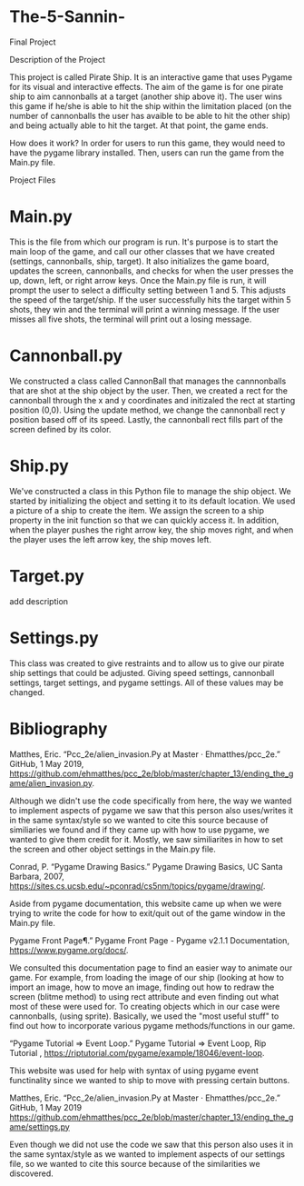 # The-5-Sannin-
Final Project 

Description of the Project

This project is called Pirate Ship. It is an interactive game that uses Pygame for its visual and interactive effects. 
The aim of the game is for one pirate ship to aim cannonballs at a target (another ship above it). 
The user wins this game if he/she is able to hit the ship within the limitation placed (on the number of cannonballs the user has avaible to be able to hit the other ship) and being actually able to hit the target. At that point, the game ends.

How does it work?
In order for users to run this game, they would need to have the pygame library installed. Then, users can run the game from the Main.py file. 

Project Files 

# Main.py

 This is the file from which our program is run. It's purpose is to start the main loop of the game, and call our other classes that we have created (settings, cannonballs, ship, target). It also initializes the game board, updates the screen, cannonballs, and checks for when the user presses the up, down, left, or right arrow keys. Once the Main.py file is run, it will prompt the user to select a difficulty setting between 1 and 5. This adjusts the speed of the target/ship. If the user successfully hits the target within 5 shots, they win and the terminal will print a winning message. If the user misses all five shots, the terminal will print out a losing message. 

# Cannonball.py

We constructed a class called CannonBall that manages the cannnonballs that are shot at the ship object by the user. Then, we created a rect for the cannonball through the x and y coordinates and initizaled the rect at starting position (0,0). Using the update method, we change the cannonball rect y position based off of its speed. Lastly, the cannonball rect fills part of the screen defined by its color. 

# Ship.py

We've constructed a class in this Python file to manage the ship object. We started by initializing the object and setting it to its default location. We used a picture of a ship to create the item. We assign the screen to a ship property in the init function so that we can quickly access it. In addition, when the player pushes the right arrow key, the ship moves right, and when the player uses the left arrow key, the ship moves left. 

# Target.py

 add description 

# Settings.py

This class was created to give restraints and to allow us to give our pirate ship settings that could be adjusted. Giving speed settings, cannonball settings, target settings, and pygame settings. All of these values may be changed. 

# Bibliography  

Matthes, Eric. “Pcc_2e/alien_invasion.Py at Master · Ehmatthes/pcc_2e.” GitHub, 1 May 2019, https://github.com/ehmatthes/pcc_2e/blob/master/chapter_13/ending_the_game/alien_invasion.py. 

Although we didn't use the code specifically from here, the way we wanted to implement aspects of pygame we saw that this person also uses/writes it in the same syntax/style so we wanted to cite this source because of similiaries we found and if they came up with how to use pygame, we wanted to give them credit for it. Mostly, we saw similiarites in how to set the screen and other object settings in the Main.py file. 

Conrad, P. “Pygame Drawing Basics.” Pygame Drawing Basics, UC Santa Barbara, 2007, https://sites.cs.ucsb.edu/~pconrad/cs5nm/topics/pygame/drawing/. 

  Aside from pygame documentation, this website came up when we were trying to write the code for how to exit/quit out of the game window in the Main.py file.  

Pygame Front Page¶.” Pygame Front Page - Pygame v2.1.1 Documentation, https://www.pygame.org/docs/. 

  We consulted this documentation page to find an easier way to animate our game. For example, from loading the image of our ship (looking at how to import an image, how to move an image, finding out how to redraw the screen (blitme method) to using rect attribute and even finding out what most of these were used for. To creating objects which in our case were cannonballs, (using sprite). Basically, we used the "most useful stuff" to find out how to incorporate various pygame methods/functions in our game. 

“Pygame Tutorial =&gt; Event Loop.” Pygame Tutorial =&gt; Event Loop, Rip Tutorial , https://riptutorial.com/pygame/example/18046/event-loop. 

  This website was used for help with syntax of using pygame event functinality since we wanted to ship to move with pressing certain buttons. 
  
  
Matthes, Eric. “Pcc_2e/alien_invasion.Py at Master · Ehmatthes/pcc_2e.” GitHub, 1 May 2019
https://github.com/ehmatthes/pcc_2e/blob/master/chapter_13/ending_the_game/settings.py 

Even though we did not use the code we saw that this person also uses it in the same syntax/style as we wanted to implement aspects of our settings file, so we wanted to cite this source because of the similarities we discovered. 

